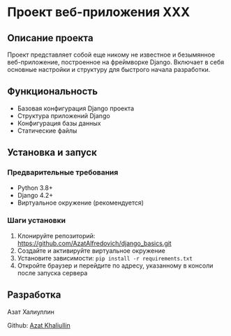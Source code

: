# Проект веб-приложения ХХХ

## Описание проекта

Проект представляет собой еще никому не известное и безымянное веб-приложение, построенное на фреймворке Django. Включает в себя основные настройки и структуру для быстрого начала разработки.

## Функциональность

- Базовая конфигурация Django проекта
- Структура приложений Django
- Конфигурация базы данных
- Статические файлы

## Установка и запуск

### Предварительные требования

- Python 3.8+
- Django 4.2+
- Виртуальное окружение (рекомендуется)

### Шаги установки

1. Клонируйте репозиторий:
https://github.com/AzatAlfredovich/django_basics.git
2. Создайте и активируйте виртуальное окружение 
3. Установите зависимости: `pip install -r requirements.txt`
4. Откройте браузер и перейдите по адресу, указанному в консоли после запуска сервера

## Разработка

Азат Халиуллин

Github:
[Azat Khaliullin](https://github.com/AzatAlfredovich)